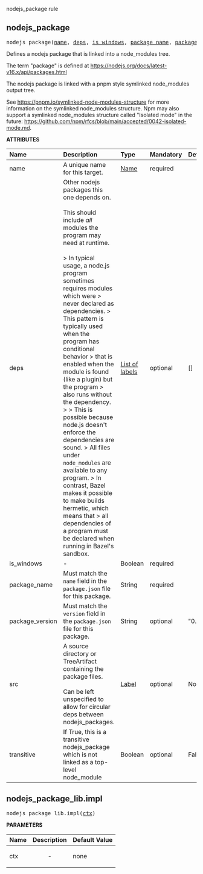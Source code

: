 <!-- Generated with Stardoc: http://skydoc.bazel.build -->

nodejs_package rule

<a id="#nodejs_package"></a>

## nodejs_package

<pre>
nodejs_package(<a href="#nodejs_package-name">name</a>, <a href="#nodejs_package-deps">deps</a>, <a href="#nodejs_package-is_windows">is_windows</a>, <a href="#nodejs_package-package_name">package_name</a>, <a href="#nodejs_package-package_version">package_version</a>, <a href="#nodejs_package-src">src</a>, <a href="#nodejs_package-transitive">transitive</a>)
</pre>

Defines a nodejs package that is linked into a node_modules tree.

The term "package" is defined at
<https://nodejs.org/docs/latest-v16.x/api/packages.html>

The nodejs package is linked with a pnpm style symlinked node_modules output tree.

See https://pnpm.io/symlinked-node-modules-structure for more information on
the symlinked node_modules structure.
Npm may also support a symlinked node_modules structure called
"Isolated mode" in the future:
https://github.com/npm/rfcs/blob/main/accepted/0042-isolated-mode.md.


**ATTRIBUTES**


| Name  | Description | Type | Mandatory | Default |
| :------------- | :------------- | :------------- | :------------- | :------------- |
| <a id="nodejs_package-name"></a>name |  A unique name for this target.   | <a href="https://bazel.build/docs/build-ref.html#name">Name</a> | required |  |
| <a id="nodejs_package-deps"></a>deps |  Other nodejs packages this one depends on.<br><br>        This should include *all* modules the program may need at runtime.<br><br>        &gt; In typical usage, a node.js program sometimes requires modules which were         &gt; never declared as dependencies.         &gt; This pattern is typically used when the program has conditional behavior         &gt; that is enabled when the module is found (like a plugin) but the program         &gt; also runs without the dependency.         &gt;          &gt; This is possible because node.js doesn't enforce the dependencies are sound.         &gt; All files under <code>node_modules</code> are available to any program.         &gt; In contrast, Bazel makes it possible to make builds hermetic, which means that         &gt; all dependencies of a program must be declared when running in Bazel's sandbox.   | <a href="https://bazel.build/docs/build-ref.html#labels">List of labels</a> | optional | [] |
| <a id="nodejs_package-is_windows"></a>is_windows |  -   | Boolean | required |  |
| <a id="nodejs_package-package_name"></a>package_name |  Must match the <code>name</code> field in the <code>package.json</code> file for this package.   | String | required |  |
| <a id="nodejs_package-package_version"></a>package_version |  Must match the <code>version</code> field in the <code>package.json</code> file for this package.   | String | optional | "0.0.0" |
| <a id="nodejs_package-src"></a>src |  A source directory or TreeArtifact containing the package files.<br><br>Can be left unspecified to allow for circular deps between nodejs_packages.   | <a href="https://bazel.build/docs/build-ref.html#labels">Label</a> | optional | None |
| <a id="nodejs_package-transitive"></a>transitive |  If True, this is a transitive nodejs_package which is not linked as a top-level node_module   | Boolean | optional | False |


<a id="#nodejs_package_lib.impl"></a>

## nodejs_package_lib.impl

<pre>
nodejs_package_lib.impl(<a href="#nodejs_package_lib.impl-ctx">ctx</a>)
</pre>



**PARAMETERS**


| Name  | Description | Default Value |
| :------------- | :------------- | :------------- |
| <a id="nodejs_package_lib.impl-ctx"></a>ctx |  <p align="center"> - </p>   |  none |


